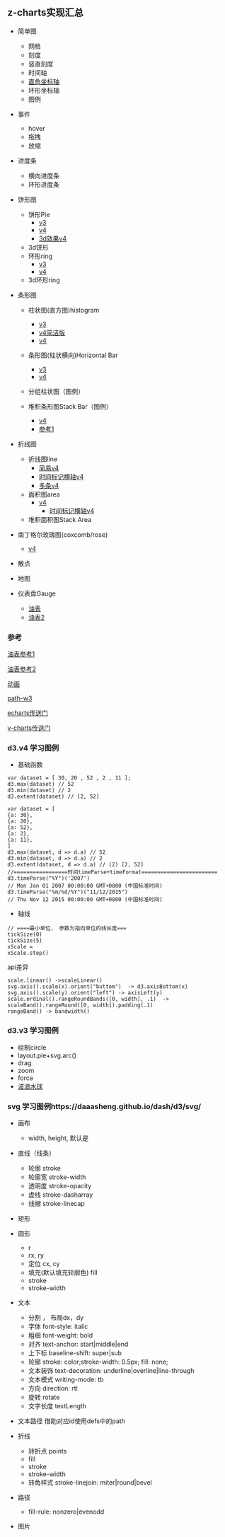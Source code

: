 ## z-charts实现汇总

- 简单图  
  - 网格
  - 刻度
  - 竖直刻度
  - 时间轴
  - [直角坐标轴](https://daaasheng.github.io/dash/d3/v4/axis-rect.html)
  - 环形坐标轴
  - 图例
- 事件
  - hover
  - 拖拽
  - 放缩
- 进度条
  - 横向进度条
  - 环形进度条
- 饼形图
  - 饼形Pie
  	- [v3](https://daaasheng.github.io/dash/d3/v3/pie.html)
    - [v4](https://daaasheng.github.io/dash/d3/v4/pie-v4.html)  
    - [3d效果v4](https://daaasheng.github.io/dash/d3/v4/pie-3d-v4.html)  
  - 3d饼形
  - 环形ring
  	- [v3](https://daaasheng.github.io/dash/d3/v3/ring.html)  
  	- [v4](https://daaasheng.github.io/dash/d3/v4/ring.html)  
  - 3d环形ring
- 条形图
  - 柱状图(直方图)histogram
  	- [v3](https://daaasheng.github.io/dash/d3/v3/bar.html) 
  	- [v4简洁版](https://daaasheng.github.io/dash/d3/v4/histogramSimple.html) 
  	- [v4](https://daaasheng.github.io/dash/d3/v4/histogram.html)

  - 条形图(柱状横向)Horizontal Bar
  	- [v3](https://daaasheng.github.io/dash/d3/v3/barH.html) 
  	- [v4](https://daaasheng.github.io/dash/d3/v4/bar.html)
  - 分组柱状图（图例）
  	
  - 堆积条形图Stack Bar（图例）  		
  	- [v4](https://daaasheng.github.io/dash/d3/v4/stackedHistogram.html)
  	- [参考1](https://blog.csdn.net/dkr380205984/article/details/81704435)
- 折线图  	
  - 折线图line
    - [简易v4](https://daaasheng.github.io/dash/d3/v4/simpleLine.html)
    - [时间标记横轴v4](https://daaasheng.github.io/dash/d3/v4/lineOfTime.html)
    - [多条v4](https://daaasheng.github.io/dash/d3/v4/multiLine.html)      
  - 面积图area
      - [v4](https://daaasheng.github.io/dash/d3/v4/area.html)
        - [时间标记横轴v4](https://daaasheng.github.io/dash/d3/v4/areaOfTime.html)
  - 堆积面积图Stack Area
- 南丁格尔玫瑰图(coxcomb/rose)
  - [v4](https://daaasheng.github.io/dash/d3/v4/rose.html)  
- 散点

- 地图

- 仪表盘Gauge
  - [油表](https://daaasheng.github.io/dash/d3/v4/gauge-oil.html)
  - [油表2](https://daaasheng.github.io/dash/d3/v4/axis-circle.html)

### 参考

[油表参考1](http://bl.ocks.org/metormote/6392996)

[油表参考2](http://bl.ocks.org/NPashaP/59c2c7483fb61070486835d15c807941)

[动画](http://bl.ocks.org/brattonc/b1abb535227b2f722b51)

[path-w3](https://www.w3.org/TR/SVG/paths.html)

[echarts传送门](https://www.echartsjs.com/examples/zh/index.html)

[v-charts传送门](https://v-charts.js.org/#/)

### d3.v4 学习图例

- 基础函数

```
var dataset = [ 30, 20 , 52 , 2 , 11 ];  
d3.max(dataset) // 52
d3.min(dataset) // 2
d3.extent(dataset) // [2, 52]

var dataset = [
{a: 30},
{a: 20},
{a: 52},
{a: 2},
{a: 11},
]
d3.max(dataset, d => d.a) // 52
d3.min(dataset, d => d.a) // 2
d3.extent(dataset, d => d.a) // (2) [2, 52]
//=================时间timeParse+timeFormat========================
d3.timeParse("%Y")('2007')
// Mon Jan 01 2007 00:00:00 GMT+0800 (中国标准时间)
d3.timeParse("%m/%d/%Y")("11/12/2015")
// Thu Nov 12 2015 00:00:00 GMT+0800 (中国标准时间)
```

- 轴线

```
// ====最小单位， 参数为指向单位的线长度===
tickSize(0)
tickSize(5)
xScale = 
xScale.step()
```

api差异
```
scale.linear() ->scaleLinear()
svg.axis().scale(x).orient("buttom")  -> d3.axisBottom(x)
svg.axis().scale(y).orient("left") -> axisLeft(y)
scale.ordinal().rangeRoundBands([0, width], .1)  -> scaleBand().rangeRound([0, width]).padding(.1)
rangeBand() -> bandwidth()
```

### d3.v3 学习图例

- 绘制circle
- layout.pie+svg.arc()
- drag
- zoom
- force
- [波浪水球](https://daaasheng.github.io/dash/d3/v3/demo/LiquidFillGauge.html)

### svg 学习图例https://daaasheng.github.io/dash/d3/svg/

- 画布
  - width, height, 默认是
- 直线（线条）<line></line>
  - 轮廓 stroke
  - 轮廓宽 stroke-width
  - 透明度 stroke-opacity
  - 虚线 stroke-dasharray
  - 线帽 stroke-linecap
- 矩形
- 圆形
  - <circle></circle>r
  - <ellipse></ellipse> rx, ry
  - 定位 cx, cy
  - 填充(默认填充轮廓色) fill
  - stroke
  - stroke-width
- 文本<text></text>
  - 分割 <tspan></tspan>， 布局dx，dy
  - 字体 font-style: italic
  - 粗细 font-weight: bold
  - 对齐 text-anchor: start|middle|end
  - 上下标 baseline-shift: super|sub
  - 轮廓 stroke: color;stroke-width: 0.5px; fill: none;
  - 文本装饰 text-decoration: underline|overline|line-through
  - 文本模式 writing-mode: tb
  - 方向 direction: rtl
  - 旋转 rotate
  - 文字长度 textLength
- 文本路径<textPath></textPath>
  借助<use></use>对应id使用defs中的path
- 折线 <polygon></polygon>
  - 转折点 points
  - fill
  - stroke
  - stroke-width
  - 转角样式 stroke-linejoin: miter|round|bevel
- 路径 <path></path>
  - fill-rule: nonzero|evenodd

- 图片 <image></image>

